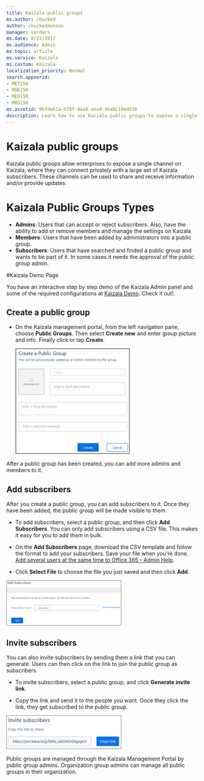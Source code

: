```yaml
---
title: Kaizala public groups
ms.author: chucked
author: chuckedmonson
manager: serdars
ms.date: 8/21/2017
ms.audience: Admin
ms.topic: article
ms.service: Kaizala
ms.custom: Kaizala
localization_priority: Normal
search.appverid:
- MET150
- MOE150
- MED150
- MBS150
ms.assetid: 9bfde61a-6f8f-4aa8-aead-4ba0c10ed636
description: Learn how to use Kaizala public groups to expose a single channel on Kaizala. This will allow users to connect privately with a large set of Kaizala subscribers.
---
```


# Kaizala public groups

Kaizala public groups allow enterprises to expose a single channel on Kaizala, where they can connect privately with a large set of Kaizala subscribers. These channels can be used to share and receive information and/or provide updates.
    
# Kaizala Public Groups Types

- **Admins**: Users that can accept or reject subscribers. Also, have the ability to add or remove members and manage the settings on Kaizala
- **Members**: Users that have been added by administrators into a public group.
- **Subscribers**:  Users that have searched and finded a public group and wants to be part of it. In some cases it needs the approval of the public group admin.

#Kaizala Demo Page

You have an interactive step by step demo of the Kaizala Admin panel and some of the required configurations at [Kaizala Demo](https://kaizalademo.office.com/). Check it out!.

## Create a public group

- On the Kaizala management portal, from the left navigation pane, choose **Public Groups**. Then select **Create new** and enter group picture and info. Finally click or tap **Create**.
    
    ![create a public group page](media/aa7bc493-9039-4d62-8d25-625ac02dd509.png)
  
After a public group has been created, you can add more admins and members to it.
  
## Add subscribers

After you create a public group, you can add subscribers to it. Once they have been added, the public group will be made visible to them.
  
- To add subscribers, select a public group, and then click **Add Subscribers**. You can only add subscribers using a CSV file. This makes it easy for you to add them in bulk.
    
- On the **Add Subscribers** page, download the CSV template and follow the format to add your subscribers. Save your file when you're done. [Add several users at the same time to Office 365 - Admin Help](https://support.office.com/article/1f5767ed-e717-4f24-969c-6ea9d412ca88#__toc316652088).
    
- Click **Select File** to choose the file you just saved and then click **Add**.
    
![invite a subscriber in Kaizala public group](media/00a314aa-8de0-431f-b272-c212c421ca1e.png)
  
## Invite subscribers

You can also invite subscribers by sending them a link that you can generate. Users can then click on the link to join the public group as subscribers.
  
- To invite subscribers, select a public group, and click **Generate invite link**.
    
- Copy the link and send it to the people you want. Once they click the link, they get subscribed to the public group.
    
![invite a Kaizala subscriber to a public group](media/27d71abe-264d-4de1-8b97-015e546fe884.png)
  
Public groups are managed through the Kaizala Management Portal by public group admins. Organization group admins can manage all public groups in their organization.
  

